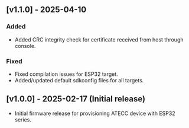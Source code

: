 ## [v1.1.0] - 2025-04-10
### Added
- Added CRC integrity check for certificate received from host through console.

### Fixed
- Fixed compilation issues for ESP32 target.
- Added/updated default sdkconfig files for all targets.

## [v1.0.0] - 2025-02-17 (Initial release)
- Initial firmware release for provisioning ATECC device with ESP32 series.
